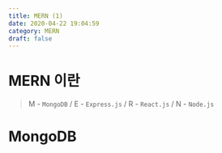 ```yaml
---
title: MERN (1)
date: 2020-04-22 19:04:59
category: MERN
draft: false
---
```


# MERN 이란

> M - `MongoDB` / E - `Express.js` / R - `React.js` / N - `Node.js`

# MongoDB
